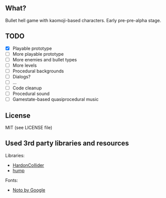 ## What?
Bullet hell game with kaomoji-based characters. Early pre-pre-alpha stage.

## TODO
* [x] Playable prototype
* [ ] More playable prototype
* [ ] More enemies and bullet types
* [ ] More levels
* [ ] Procedural backgrounds
* [ ] Dialogs?
* [ ] ...
* [ ] Code cleanup
* [ ] Procedural sound
* [ ] Gamestate-based quasiprocedural music

## License
MIT (see LICENSE file)

## Used 3rd party libraries and resources
Libraries:
* [HardonCollider](https://github.com/vrld/HC)
* [hump](https://github.com/vrld/hump)

Fonts:
* [Noto by Google](https://www.google.com/get/noto)
